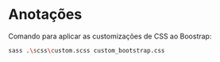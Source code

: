 # Anotações

Comando para aplicar as customizações de CSS ao Boostrap:
``` bash
sass .\scss\custom.scss custom_bootstrap.css
```